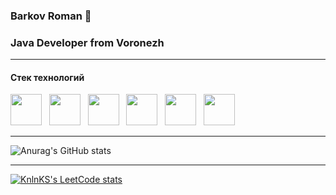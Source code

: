 ### Barkov Roman 👋
### Java Developer from Voronezh

---

#### Стек технологий
<div align="centr">
<img src="https://cdn.jsdelivr.net/gh/devicons/devicon/icons/java/java-original-wordmark.svg" width="50" height="50"  alt=""/> &nbsp
<img src="https://cdn.jsdelivr.net/gh/devicons/devicon/icons/docker/docker-original-wordmark.svg" width="50" height="50" alt=""/> &nbsp
<img src="https://cdn.jsdelivr.net/gh/devicons/devicon/icons/postgresql/postgresql-original-wordmark.svg" width="50" height="50" alt=""/> &nbsp
<img src="https://cdn.jsdelivr.net/gh/devicons/devicon/icons/spring/spring-plain-wordmark.svg" width="50" height="50" alt=""/> &nbsp
<img src="https://cdn.jsdelivr.net/gh/devicons/devicon/icons/git/git-original.svg" width="50" height="50" alt=""/> &nbsp       
<img src="https://cdn.jsdelivr.net/gh/devicons/devicon/icons/intellij/intellij-original.svg" width="50" height="50" alt=""/>       
</div>

---

![Anurag's GitHub stats](https://github-readme-stats.vercel.app/api?username=BarkovRoman&show_icons=true&theme=flag-india)

---

[![KnlnKS's LeetCode stats](https://leetcode-stats-six.vercel.app/?username=romabarckow&theme=flag-india)](https://github.com/BarkovRoman/leetcode-stats)




          
          
